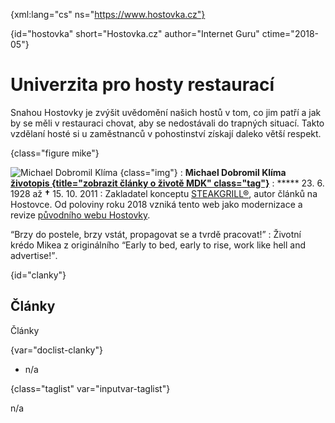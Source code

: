 
{xml:lang="cs" ns="https://www.hostovka.cz"}

{id="hostovka" short="Hostovka.cz" author="Internet Guru" ctime="2018-05"}

# Univerzita pro hosty restaurací

Snahou Hostovky je zvýšit uvědomění našich hostů v tom, co jim patří a jak by se měli v restauraci chovat, aby se nedostávali do trapných situací. Takto vzdělaní hosté si u zaměstnanců v pohostinství získají daleko větší respekt.

{class="figure mike"}

![Michael Dobromil Klíma][1] {class="img"}
:   **Michael Dobromil Klíma [životopis {title="zobrazit články o životě MDK" class="tag"}][2]**
:   ***** 23. 6. 1928 až **†** 15. 10. 2011
:   Zakladatel konceptu [STEAKGRILL®][3], autor článků na Hostovce. Od poloviny roku 2018 vzniká tento web jako modernizace a revize [původního webu Hostovky][4].

<q>Brzy do postele, brzy vstát, propagovat se a tvrdě pracovat!</q>
:   Životní krédo Mikea z originálního <q xml:lang="en">Early to bed, early to rise, work like hell and advertise!</q>.

{id="clanky"}

## Články

Články

{var="doclist-clanky"}

  * n/a

{class="taglist" var="inputvar-taglist"}

n/a

<!--
    <h id="otazky_a_odpovedi" short="Otázky a odpovědi">Často kladené dotazy</h>
    <desc>#desc</desc>
    <h id="kontakty">Kontakty</h>
    <desc>#desc</desc>
    <ul>
      <li>Restaurace Steakgrill</li>
      <li><a href="http://www.steakgrill.cz/kontakty">www.steakgrill.cz/kontakty</a></li>
    </ul>
-->

<!--     <p var="contactform-basic"></p> -->

 [1]: /files/preview/klima.jpg
 [2]: ?clanky=zivotopis#clanky-seznam
 [3]: https://www.steakgrill.cz
 [4]: http://2017.hostovka.cz


